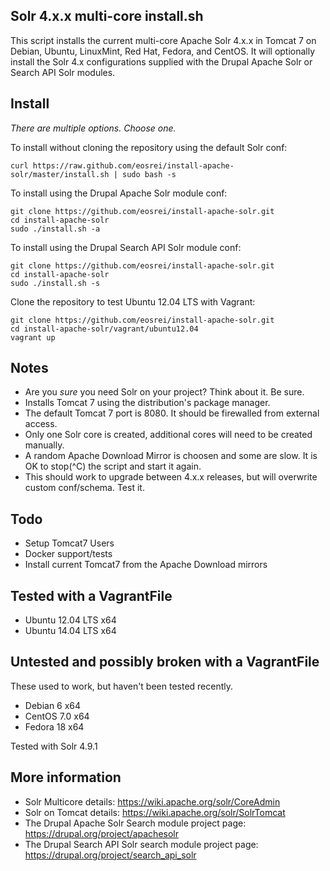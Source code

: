 Solr 4.x.x multi-core install.sh
--------------------------------

This script installs the current multi-core Apache Solr 4.x.x in Tomcat 7 on
Debian, Ubuntu, LinuxMint, Red Hat, Fedora, and CentOS. It will optionally
install the Solr 4.x configurations supplied with the Drupal Apache Solr or
Search API Solr modules.

Install
-------

*There are multiple options. Choose one.*

To install without cloning the repository using the default Solr conf:

    curl https://raw.github.com/eosrei/install-apache-solr/master/install.sh | sudo bash -s

To install using the Drupal Apache Solr module conf:

    git clone https://github.com/eosrei/install-apache-solr.git
    cd install-apache-solr
    sudo ./install.sh -a

To install using the Drupal Search API Solr module conf:

    git clone https://github.com/eosrei/install-apache-solr.git
    cd install-apache-solr
    sudo ./install.sh -s

Clone the repository to test Ubuntu 12.04 LTS with Vagrant:

    git clone https://github.com/eosrei/install-apache-solr.git
    cd install-apache-solr/vagrant/ubuntu12.04
    vagrant up

Notes
-----
* Are you *sure* you need Solr on your project? Think about it. Be sure.
* Installs Tomcat 7 using the distribution's package manager.
* The default Tomcat 7 port is 8080. It should be firewalled from external
  access.
* Only one Solr core is created, additional cores will need to be created
  manually.
* A random Apache Download Mirror is choosen and some are slow. It is OK to
  stop(^C) the script and start it again.
* This should work to upgrade between 4.x.x releases, but will overwrite custom
  conf/schema. Test it.

Todo
----
* Setup Tomcat7 Users
* Docker support/tests
* Install current Tomcat7 from the Apache Download mirrors 

Tested with a VagrantFile
-------------------------
* Ubuntu 12.04 LTS x64
* Ubuntu 14.04 LTS x64

Untested and possibly broken with a VagrantFile
-----------------------------------------------
These used to work, but haven't been tested recently.

* Debian 6 x64
* CentOS 7.0 x64
* Fedora 18 x64



Tested with Solr 4.9.1

More information
----------------
* Solr Multicore details: https://wiki.apache.org/solr/CoreAdmin
* Solr on Tomcat details: https://wiki.apache.org/solr/SolrTomcat
* The Drupal Apache Solr Search module project page: https://drupal.org/project/apachesolr
* The Drupal Search API Solr search module project page: https://drupal.org/project/search_api_solr

